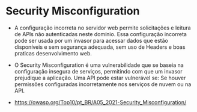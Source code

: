 
# Security Misconfiguration

* A configuração incorreta no servidor web permite solicitações e leitura de APIs não autenticadas neste domínio.
Essa configuração incorreta pode ser usada por um invasor para acessar dados que estão disponíveis e sem
segurança adequada, sem uso de Headers e boas praticas desenvolvimento web.


* O Security Misconfiguration é uma vulnerabilidade que se baseia na configuração insegura de serviços, permitindo com que um invasor prejudique a aplicação. Uma API pode estar vulnerável se: Se houver permissões configuradas incorretamente nos serviços de nuvem ou na API.

* https://owasp.org/Top10/pt_BR/A05_2021-Security_Misconfiguration/